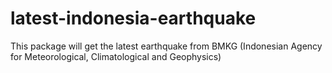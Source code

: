 # latest-indonesia-earthquake
This package will get the latest earthquake from BMKG (Indonesian Agency for Meteorological, Climatological and Geophysics)
